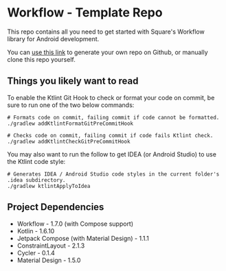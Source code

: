 Workflow - Template Repo
========================

This repo contains all you need to get started with Square's Workflow library for Android
development.

You can [use this link](https://github.com/wardellbagby/workflow-template-app/generate) to generate your own repo on Github, or manually clone this repo yourself.

## Things you likely want to read

To enable the Ktlint Git Hook to check or format your code on commit, be sure to run one of the two below commands:
```shell
# Formats code on commit, failing commit if code cannot be formatted.
./gradlew addKtlintFormatGitPreCommitHook
```

```shell
# Checks code on commit, failing commit if code fails Ktlint check.
./gradlew addKtlintCheckGitPreCommitHook
```

You may also want to run the follow to get IDEA (or Android Studio) to use the Ktlint code style:

```
# Generates IDEA / Android Studio code styles in the current folder's .idea subdirectory.
./gradlew ktlintApplyToIdea
```

## Project Dependencies

- Workflow - 1.7.0 (with Compose support)
- Kotlin - 1.6.10
- Jetpack Compose (with Material Design) - 1.1.1
- ConstraintLayout - 2.1.3
- Cycler - 0.1.4
- Material Design - 1.5.0